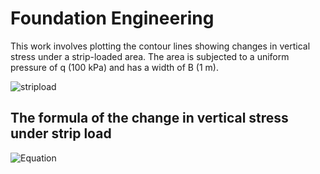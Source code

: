 # Foundation Engineering

This work involves plotting the contour lines showing changes in vertical stress under a strip-loaded area. The area is subjected to a uniform pressure of q (100 kPa) and has a width of B (1 m).

![stripload](https://github.com/mucahitbz/Foundation_Engineering/assets/106281879/772b2d26-c93b-47e1-b1c2-0e0644e0636d)

## The formula of the change in vertical stress under strip load
![Equation](https://github.com/mucahitbz/Foundation_Engineering/assets/106281879/287a635f-9e24-43fe-8f5a-2ec34f7dd0ba)
